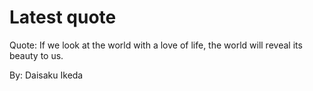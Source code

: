 # Latest quote 

Quote: If we look at the world with a love of life, the world will reveal its beauty to us. 

By: Daisaku Ikeda